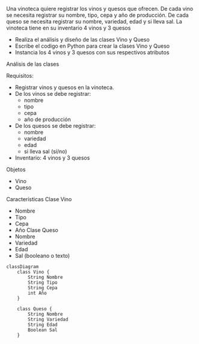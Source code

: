 Una vinoteca quiere registrar los vinos y quesos que ofrecen.
De cada vino se necesita registrar su nombre, tipo, cepa y 
año de producción.
De cada queso se necesita registrar su nombre, variedad, 
edad y si lleva sal.
La vinoteca tiene en su inventario 4 vinos y 3 quesos 

- Realiza el análisis y diseño de las clases Vino y Queso
- Escribe el codigo en Python para crear la clases Vino y Queso
- Instancia los 4 vinos y 3 quesos con sus respectivos atributos

Análisis de las clases

Requisitos:
- Registrar vinos y quesos en la vinoteca.
- De los vinos se debe registrar:
    - nombre
    - tipo
    - cepa
    - año de producción
- De los quesos se debe registrar:
    - nombre
    - variedad
    - edad
    - si lleva sal (sí/no)
- Inventario: 4 vinos y 3 quesos

Objetos
- Vino
- Queso

Características
Clase Vino
- Nombre
- Tipo
- Cepa
- Año
Clase Queso
- Nombre
- Variedad
- Edad
- Sal (booleano o texto)

```mermaid
classDiagram
    class Vino {
        String Nombre
        String Tipo
        String Cepa
        int Año
    }

    class Queso {
        String Nombre
        String Variedad
        String Edad
        Boolean Sal
    }
```